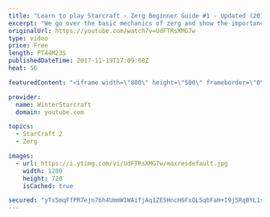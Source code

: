```yaml
---
title: "Learn to play Starcraft - Zerg Beginner Guide #1 - Updated (2017)"
excerpt: "We go over the basic mechanics of zerg and show the importance of understanding at least some of what your opponent is doing.  This guide is meant for players with an understanding of the objectives of starcraft but without any strong direction or gameplan, especially for each specific race! -- Watch"
originalUrl: https://youtube.com/watch?v=UdFTRsXMG7w
type: video
price: Free
length: PT44M23S
publishedDateTime: 2017-11-19T17:09:08Z
heat: 56

featuredContent: "<iframe width=\"800\" height=\"500\" frameborder=\"0\" src=\"https://www.youtube.com/embed/UdFTRsXMG7w\" allow=\"accelerometer; autoplay; encrypted-media; gyroscope; picture-in-picture\" allowfullscreen></iframe>"

provider:
  name: WinterStarcraft
  domain: youtube.com

topics:
  - StarCraft 2
  - Zerg

images:
  - url: https://i.ytimg.com/vi/UdFTRsXMG7w/maxresdefault.jpg
    width: 1280
    height: 720
    isCached: true

secured: "yTs5mqFfPR7ejn76h4UmmW1WAifjAq1ZESHncH6FxOL5qbFaH+I9j5RqBYL1soX15RrJgHgAYsGN8OTzUPO2FCdYpW/wk4kWAhei08xsdxAcSJPM7+632SUPVC/c1+R5r/jCITbR78OwHv5CVr0D1ZHhczEb+15CaPXEVlOYdVsoaYCEdzIhxLuHH6+ezrWkVx+HJ9N8e79UI/5OYeszR9whANfTOlu1JDQJ+p/gVUcWIdBH98/kdKdc+u4sKwuUDf7nLp94snKythiVj5gr6rA21GBftFSUrt4mo0z1+gvvKN4bbyFM/MG/r83X3putClAGKI3xUarG6vIoUS2YOtQwa0PS2j+Ew9MN8OjZtu9x8QvoLNfFj5Nc0eO+3pvOm+1IueMBj7KvFxGkxZk+LR/e0wLJ6n2R0luH1zHh3NDAi41FCG8Lg8T+lm8dw+13;7kDN+UrMhMmPH8FRYaOMMQ=="
---
```


